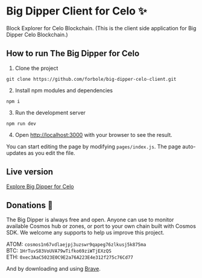 # Big Dipper Client for Celo :sparkles:

Block Explorer for Celo Blockchain. 
(This is the client side application for Big Dipper Celo Blockchain.)

## How to run The Big Dipper for Celo

1. Clone the project
```
git clone https://github.com/forbole/big-dipper-celo-client.git
```
2. Install npm modules and dependencies
```
npm i
```
3. Run the development server
```
npm run dev
```
4. Open [http://localhost:3000](http://localhost:3000) with your browser to see the result.

You can start editing the page by modifying `pages/index.js`. The page auto-updates as you edit the file.

## Live version

[Explore Big Dipper for Celo](https://celo.bigdipper.live/)

## Donations :pray:

The Big Dipper is always free and open. Anyone can use to monitor available Cosmos hub or zones, or port to your own chain built with Cosmos SDK. We welcome any supports to help us improve this project.

ATOM: `cosmos1n67vdlaejpj3uzswr9qapeg76zlkusj5k875ma`\
BTC: `1HrTuvS83VoUVA79wTifko69ziWTjEXzQS`\
ETH: `0xec3AaC5023E0C9E2a76A223E4e312f275c76Cd77`

And by downloading and using [Brave](https://brave.com/big517).
